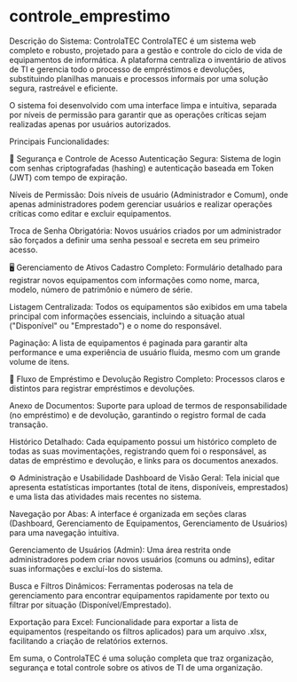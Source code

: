# controle_emprestimo
Descrição do Sistema: ControlaTEC
ControlaTEC é um sistema web completo e robusto, projetado para a gestão e controle do ciclo de vida de equipamentos de informática. A plataforma centraliza o inventário de ativos de TI e gerencia todo o processo de empréstimos e devoluções, substituindo planilhas manuais e processos informais por uma solução segura, rastreável e eficiente.

O sistema foi desenvolvido com uma interface limpa e intuitiva, separada por níveis de permissão para garantir que as operações críticas sejam realizadas apenas por usuários autorizados.

Principais Funcionalidades:

🔐 Segurança e Controle de Acesso
Autenticação Segura: Sistema de login com senhas criptografadas (hashing) e autenticação baseada em Token (JWT) com tempo de expiração.

Níveis de Permissão: Dois níveis de usuário (Administrador e Comum), onde apenas administradores podem gerenciar usuários e realizar operações críticas como editar e excluir equipamentos.

Troca de Senha Obrigatória: Novos usuários criados por um administrador são forçados a definir uma senha pessoal e secreta em seu primeiro acesso.

🖥️ Gerenciamento de Ativos
Cadastro Completo: Formulário detalhado para registrar novos equipamentos com informações como nome, marca, modelo, número de patrimônio e número de série.

Listagem Centralizada: Todos os equipamentos são exibidos em uma tabela principal com informações essenciais, incluindo a situação atual ("Disponível" ou "Emprestado") e o nome do responsável.

Paginação: A lista de equipamentos é paginada para garantir alta performance e uma experiência de usuário fluida, mesmo com um grande volume de itens.

🔄 Fluxo de Empréstimo e Devolução
Registro Completo: Processos claros e distintos para registrar empréstimos e devoluções.

Anexo de Documentos: Suporte para upload de termos de responsabilidade (no empréstimo) e de devolução, garantindo o registro formal de cada transação.

Histórico Detalhado: Cada equipamento possui um histórico completo de todas as suas movimentações, registrando quem foi o responsável, as datas de empréstimo e devolução, e links para os documentos anexados.

⚙️ Administração e Usabilidade
Dashboard de Visão Geral: Tela inicial que apresenta estatísticas importantes (total de itens, disponíveis, emprestados) e uma lista das atividades mais recentes no sistema.

Navegação por Abas: A interface é organizada em seções claras (Dashboard, Gerenciamento de Equipamentos, Gerenciamento de Usuários) para uma navegação intuitiva.

Gerenciamento de Usuários (Admin): Uma área restrita onde administradores podem criar novos usuários (comuns ou admins), editar suas informações e excluí-los do sistema.

Busca e Filtros Dinâmicos: Ferramentas poderosas na tela de gerenciamento para encontrar equipamentos rapidamente por texto ou filtrar por situação (Disponível/Emprestado).

Exportação para Excel: Funcionalidade para exportar a lista de equipamentos (respeitando os filtros aplicados) para um arquivo .xlsx, facilitando a criação de relatórios externos.

Em suma, o ControlaTEC é uma solução completa que traz organização, segurança e total controle sobre os ativos de TI de uma organização.

